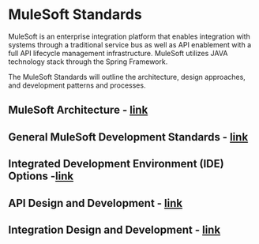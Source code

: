 # MuleSoft Standards

MuleSoft is an enterprise integration platform that enables integration with systems through a traditional service bus as well as API enablement with a full API lifecycle management infrastructure. MuleSoft utilizes JAVA technology stack through the Spring Framework. 

The MuleSoft Standards will outline the architecture, design approaches, and development patterns and processes.

## MuleSoft Architecture - [link](standards/architecture.md)

## General MuleSoft Development Standards - [link](standards/development_standards.md)

## Integrated Development Environment (IDE) Options  -[link](standards/ide.md)

## API Design and Development - [link](standards/api_design_dev.md)

## Integration Design and Development - [link](standards/intg_design_dev.md)